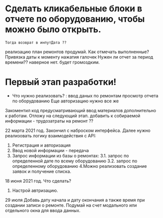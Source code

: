 
# Сделать кликабельные блоки в отчете по оборудованию, чтобы можно было открыть. 
    Тогда возврат в инпутДата ??





реализацию план ремонтов продумай. Как отмечать выполненные?
Привязка даты к моменту нажатия галочек
Нужен ли отчет за период времени?? наверное нет. будет громоздким.


# Первый этап разработки!
* Что нужно реализовать? :
    ввод даных по ремонтам
    просмотр отчета по оборудованию
    Еще авторизацию нужно все же


Закоментил код предусматривающий ввод материалов дополнительно к работам. Отложу на следующий этап.
добавить к собираемой информации - трудозатраты на ремонт ??



22 марта 2021 год. 
Закончил с наброском интерфейса. 
Далее нужно реализовать логику взаимодействия с API:
1. Регистрация и авторизация
2. Ввод новой информации - передача
3. Запрос информации из базы о ремонтах:
    3.1. запрос по определенной дате по всему оборудованию 
    3.2. запрос по определенному оборудованию
4.Можно реализовать создание заявок и получение списка.



18 июня 2021 год.
Что сделать?
1. Настрой автризацию.



29 июля
Добавь дату начала и дату окончания а также время при создании записи о ремонте.
Подумай на счет модального или отдельного окна для ввода данных.


